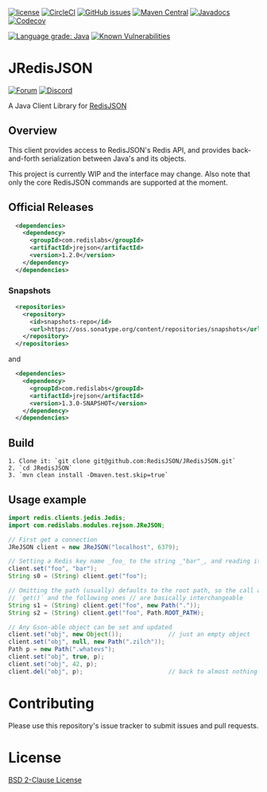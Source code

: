 [![license](https://img.shields.io/github/license/RedisJSON/jredisjson.svg)](https://github.com/RedisJSON/JRedisJSON/blob/master/LICENSE)
[![CircleCI](https://circleci.com/gh/RedisJSON/JRedisJSON/tree/master.svg?style=svg)](https://circleci.com/gh/RedisJSON/JRedisJSON/tree/master)
[![GitHub issues](https://img.shields.io/github/release/RedisJSON/JRedisJSON.svg)](https://github.com/RedisJSON/JRedisJSON/releases/latest)
[![Maven Central](https://maven-badges.herokuapp.com/maven-central/com.redislabs/jrejson/badge.svg)](https://maven-badges.herokuapp.com/maven-central/com.redislabs/jrejson)
[![Javadocs](https://www.javadoc.io/badge/com.redislabs/jrejson.svg)](https://www.javadoc.io/doc/com.redislabs/jrejson)
[![Codecov](https://codecov.io/gh/RedisJSON/JRedisJSON/branch/master/graph/badge.svg)](https://codecov.io/gh/RedisJSON/JRedisJSON)

[![Language grade: Java](https://img.shields.io/lgtm/grade/java/g/RedisJSON/JRedisJSON.svg?logo=lgtm&logoWidth=18)](https://lgtm.com/projects/g/RedisJSON/JRedisJSON/context:java)
[![Known Vulnerabilities](https://snyk.io/test/github/RedisJSON/JRedisJSON/badge.svg?targetFile=pom.xml)](https://snyk.io/test/github/RedisJSON/JRedisJSON?targetFile=pom.xml)


# JRedisJSON

[![Forum](https://img.shields.io/badge/Forum-RedisJSON-blue)](https://forum.redislabs.com/c/modules/redisjson)
[![Discord](https://img.shields.io/discord/697882427875393627?style=flat-square)](https://discord.gg/QUkjSsk)
    

A Java Client Library for [RedisJSON](https://github.com/RedisJSON/RedisJSON)

## Overview 

This client provides access to RedisJSON's Redis API, and provides back-and-forth serialization between Java's and its objects.

This project is currently WIP and the interface may change. Also note that only the core RedisJSON commands are supported at the moment. 



## Official Releases

```xml
  <dependencies>
    <dependency>
      <groupId>com.redislabs</groupId>
      <artifactId>jrejson</artifactId>
      <version>1.2.0</version>
    </dependency>
  </dependencies>
```

### Snapshots

```xml
  <repositories>
    <repository>
      <id>snapshots-repo</id>
      <url>https://oss.sonatype.org/content/repositories/snapshots</url>
    </repository>
  </repositories>
```

and

```xml
  <dependencies>
    <dependency>
      <groupId>com.redislabs</groupId>
      <artifactId>jrejson</artifactId>
      <version>1.3.0-SNAPSHOT</version>
    </dependency>
  </dependencies>
```


## Build
    1. Clone it: `git clone git@github.com:RedisJSON/JRedisJSON.git`
    2. `cd JRedisJSON`
    3. `mvn clean install -Dmaven.test.skip=true`

## Usage example

```java  
import redis.clients.jedis.Jedis;
import com.redislabs.modules.rejson.JReJSON;

// First get a connection
JReJSON client = new JReJSON("localhost", 6379);

// Setting a Redis key name _foo_ to the string _"bar"_, and reading it back
client.set("foo", "bar");
String s0 = (String) client.get("foo");

// Omitting the path (usually) defaults to the root path, so the call above to
// `get()` and the following ones // are basically interchangeable
String s1 = (String) client.get("foo", new Path("."));
String s2 = (String) client.get("foo", Path.ROOT_PATH);

// Any Gson-able object can be set and updated
client.set("obj", new Object());             // just an empty object
client.set("obj", null, new Path(".zilch"));
Path p = new Path(".whatevs");
client.set("obj", true, p);
client.set("obj", 42, p);
client.del("obj", p);                        // back to almost nothing

```

# Contributing

Please use this repository's issue tracker to submit issues and pull requests.

# License

[BSD 2-Clause License](LICENSE)

